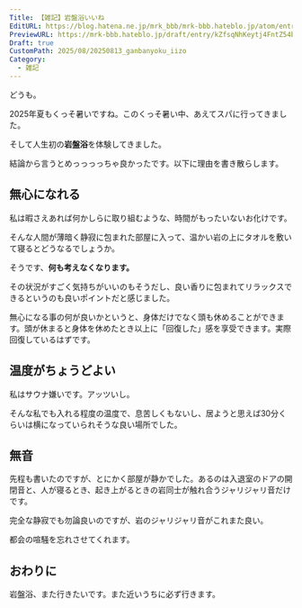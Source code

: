 ```yaml
---
Title: 【雑記】岩盤浴いいね
EditURL: https://blog.hatena.ne.jp/mrk_bbb/mrk-bbb.hateblo.jp/atom/entry/6802418398543680160
PreviewURL: https://mrk-bbb.hateblo.jp/draft/entry/kZfsqNhKeytj4FntZ54bOeNhCwY
Draft: true
CustomPath: 2025/08/20250813_ganbanyoku_iizo
Category:
  - 雑記
---
```


どうも。

2025年夏もくっそ暑いですね。このくっそ暑い中、あえてスパに行ってきました。

そして人生初の**岩盤浴**を体験してきました。

結論から言うとめっっっっちゃ良かったです。以下に理由を書き散らします。


## 無心になれる

私は暇さえあれば何かしらに取り組むような、時間がもったいないお化けです。

そんな人間が薄暗く静寂に包まれた部屋に入って、温かい岩の上にタオルを敷いて寝るとどうなるでしょうか。

そうです、**何も考えなくなります。**

その状況がすごく気持ちがいいのもそうだし、良い香りに包まれてリラックスできるというのも良いポイントだと感じました。

無心になる事の何が良いかというと、身体だけでなく頭も休めることができます。頭が休まると身体を休めたとき以上に「回復した」感を享受できます。実際回復しているはずです。


## 温度がちょうどよい

私はサウナ嫌いです。アッツいし。

そんな私でも入れる程度の温度で、息苦しくもないし、居ようと思えば30分くらいは横になっていられそうな良い場所でした。


## 無音

先程も書いたのですが、とにかく部屋が静かでした。あるのは入退室のドアの開閉音と、人が寝るとき、起き上がるときの岩同士が触れ合うジャリジャリ音だけです。

完全な静寂でも勿論良いのですが、岩のジャリジャリ音がこれまた良い。

都会の喧騒を忘れさせてくれます。


## おわりに

岩盤浴、また行きたいです。また近いうちに必ず行きます。